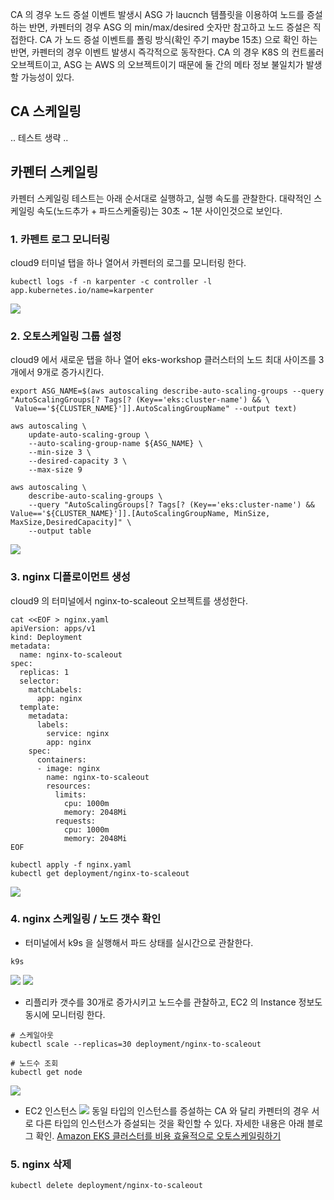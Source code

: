CA 의 경우 노드 증설 이벤트 발생시 ASG 가 laucnch 템플릿을 이용하여 노드를 증설하는 반면, 카펜터의 경우 ASG 의 min/max/desired 숫자만 참고하고
노드 증설은 직접한다. CA 가 노드 증설 이벤트를 폴링 방식(확인 주기 maybe 15초) 으로 확인 하는 반면, 카펜터의 경우 이벤트 발생시 즉각적으로 동작한다.
CA 의 경우 K8S 의 컨트롤러 오브젝트이고, ASG 는 AWS 의 오브젝트이기 때문에 둘 간의 메타 정보 불일치가 발생할 가능성이 있다.

## CA 스케일링 ##

.. 테스트 생략 ..

## 카펜터 스케일링 ##

카펜터 스케일링 테스트는 아래 순서대로 실행하고, 실행 속도를 관찰한다. 대략적인 스케일링 속도(노드추가 + 파드스케줄링)는 30초 ~ 1분 사이인것으로 보인다.

### 1. 카펜트 로그 모니터링 ###

cloud9 터미널 탭을 하나 열어서 카펜터의 로그를 모니터링 한다. 
```
kubectl logs -f -n karpenter -c controller -l app.kubernetes.io/name=karpenter
```
![](https://github.com/gnosia93/eks-on-aws/blob/main/images/karpenter-scale-log.png)


### 2. 오토스케일링 그룹 설정 ###

cloud9 에서 새로운 탭을 하나 열어 eks-workshop 클러스터의 노드 최대 사이즈를 3개에서 9개로 증가시킨다. 
```
export ASG_NAME=$(aws autoscaling describe-auto-scaling-groups --query "AutoScalingGroups[? Tags[? (Key=='eks:cluster-name') && \
 Value=='${CLUSTER_NAME}']].AutoScalingGroupName" --output text)
```

```
aws autoscaling \
    update-auto-scaling-group \
    --auto-scaling-group-name ${ASG_NAME} \
    --min-size 3 \
    --desired-capacity 3 \
    --max-size 9
```

```
aws autoscaling \
    describe-auto-scaling-groups \
    --query "AutoScalingGroups[? Tags[? (Key=='eks:cluster-name') && Value=='${CLUSTER_NAME}']].[AutoScalingGroupName, MinSize, MaxSize,DesiredCapacity]" \
    --output table
```

![](https://github.com/gnosia93/eks-on-aws/blob/main/images/karpenter-scale-aws.png)


### 3. nginx 디플로이먼트 생성 ###

cloud9 의 터미널에서 nginx-to-scaleout 오브젝트를 생성한다.  
```
cat <<EOF > nginx.yaml
apiVersion: apps/v1
kind: Deployment
metadata:
  name: nginx-to-scaleout
spec:
  replicas: 1
  selector:
    matchLabels:
      app: nginx
  template:
    metadata:
      labels:
        service: nginx
        app: nginx
    spec:
      containers:
      - image: nginx
        name: nginx-to-scaleout
        resources:
          limits:
            cpu: 1000m
            memory: 2048Mi
          requests:
            cpu: 1000m
            memory: 2048Mi
EOF

kubectl apply -f nginx.yaml
kubectl get deployment/nginx-to-scaleout
```

![](https://github.com/gnosia93/eks-on-aws/blob/main/images/karpenter-scale-deployment.png)



### 4. nginx 스케일링 / 노드 갯수 확인 ###

* 터미널에서 k9s 을 실행해서 파드 상태를 실시간으로 관찰한다.
```
k9s
```
![](https://github.com/gnosia93/eks-on-aws/blob/main/images/karpenter-scale-k9s-1.png)
![](https://github.com/gnosia93/eks-on-aws/blob/main/images/karpenter-scale-k9s-2.png)


* 리플리카 갯수를 30개로 증가시키고 노드수를 관찰하고, EC2 의 Instance 정보도 동시에 모니터링 한다.  
```
# 스케일아웃
kubectl scale --replicas=30 deployment/nginx-to-scaleout

# 노드수 조회
kubectl get node
```
![](https://github.com/gnosia93/eks-on-aws/blob/main/images/karpenter-scale-scaleout.png)

* EC2 인스턴스
![](https://github.com/gnosia93/eks-on-aws/blob/main/images/karpenter-ec2-instance.png)
동일 타입의 인스턴스를 증설하는 CA 와 달리 카펜터의 경우 서로 다른 타입의 인스턴스가 증설되는 것을 확인할 수 있다. 자세한 내용은 아래 블로그 확인.
[Amazon EKS 클러스터를 비용 효율적으로 오토스케일링하기](https://aws.amazon.com/ko/blogs/tech/amazon-eks-cluster-auto-scaling-karpenter-bp/)

### 5. nginx 삭제 ###

```
kubectl delete deployment/nginx-to-scaleout
```






